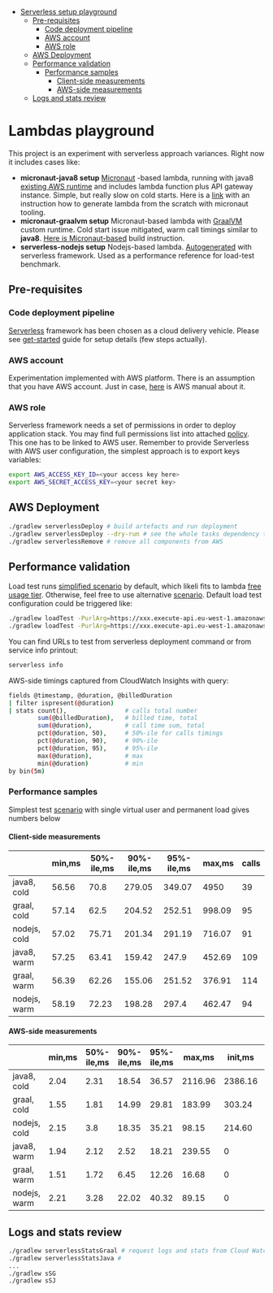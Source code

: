 - [Serverless setup playground](#lambdas-playground)
  * [Pre-requisites](#pre-requisites)
    + [Code deployment pipeline](#code-deployment-pipeline)
    + [AWS account](#aws-account)
    + [AWS role](#aws-role)
  * [AWS Deployment](#aws-deployment)
  * [Performance validation](#performance-validation)
    + [Performance samples](#performance-samples)
      - [Client-side measurements](#client-side-measurements)
      - [AWS-side measurements](#aws-side-measurements)
  * [Logs and stats review](#logs-and-stats-review)

# Lambdas playground
This project is an experiment with serverless approach variances. Right now it includes cases like:
* **micronaut-java8 setup**
     [Micronaut](https://micronaut.io/) -based lambda, running with java8 [existing AWS runtime](https://micronaut-projects.github.io/micronaut-aws/latest/guide/#lambda)
     and includes lambda function plus API gateway instance. Simple, but really slow on cold starts. Here is a
     [link](https://micronaut-projects.github.io/micronaut-aws/latest/guide/#apiProxy) with an instruction how to generate 
     lambda from the scratch with micronaut tooling.
* **micronaut-graalvm setup**
    Micronaut-based lambda with [GraalVM](https://www.graalvm.org/docs/why-graal/) custom runtime. Cold start issue mitigated, 
    warm call timings similar to **java8**. [Here is Micronaut-based](https://micronaut-projects.github.io/micronaut-aws/latest/guide/#_custom_graalvm_native_runtimes)
    build instruction.
* **serverless-nodejs setup**
    Nodejs-based lambda. [Autogenerated](https://serverless.com/framework/docs/providers/aws/cli-reference/create/) with 
    serverless framework. Used as a performance reference for load-test benchmark.

## Pre-requisites
### Code deployment pipeline
[Serverless](https://serverless.com/) framework has been chosen as a cloud delivery vehicle. Please see 
[get-started](https://serverless.com/framework/docs/getting-started/) guide for setup details (few steps actually).

### AWS account
Experimentation implemented with AWS platform. There is an assumption that you have AWS account. Just in case, 
[here](https://aws.amazon.com/ru/premiumsupport/knowledge-center/create-and-activate-aws-account/) is AWS manual about it.

### AWS role
Serverless framework needs a set of permissions in order to deploy application stack. You may find full permissions list 
into attached [policy](config/serverless/deployment-policy.json). This one has to be linked to AWS user. Remember to provide Serverless
with AWS user configuration, the simplest approach is to export keys variables:
```bash
export AWS_ACCESS_KEY_ID=<your access key here>
export AWS_SECRET_ACCESS_KEY=<your secret key>
```

## AWS Deployment
```bash
./gradlew serverlessDeploy # build artefacts and run deployment
./gradlew serverlessDeploy --dry-run # see the whole tasks dependency tree with this command
./gradlew serverlessRemove # remove all components from AWS
```

## Performance validation
Load test runs [simplified scenario](config/load-test/load-test-simple.js) by default, which likeli fits to lambda [free
usage tier](https://aws.amazon.com/ru/lambda/pricing/). Otherwise, feel free to use alternative 
[scenario](config/load-test/load-test-ramping.js). Default load test configuration could be triggered like:
```bash
./gradlew loadTest -PurlArg=https://xxx.execute-api.eu-west-1.amazonaws.com/playground/ping/graal
./gradlew loadTest -PurlArg=https://xxx.execute-api.eu-west-1.amazonaws.com/playground/ping/java
```
You can find URLs to test from serverless deployment command or from service info printout:
```bash
serverless info
```

AWS-side timings captured from CloudWatch Insights with query:
```bash
fields @timestamp, @duration, @billedDuration
| filter ispresent(@duration)
| stats count(),                # calls total number
        sum(@billedDuration),   # billed time, total
        sum(@duration),         # call time sum, total
        pct(@duration, 50),     # 50%-ile for calls timings
        pct(@duration, 90),     # 90%-ile
        pct(@duration, 95),     # 95%-ile 
        max(@duration),         # max
        min(@duration)          # min
by bin(5m)
```

### Performance samples
Simplest test [scenario](config/load-test/load-test-simple.js) with single virtual user and permanent load gives numbers below
#### Client-side measurements
|               | min,ms | 50%-ile,ms | 90%-ile,ms | 95%-ile,ms | max,ms  | calls |
|---------------|--------|------------|------------|------------|---------|-------|
| java8, cold   | 56.56  | 70.8       | 279.05     | 349.07     | 4950    | 39    |
| graal, cold   | 57.14  | 62.5       | 204.52     | 252.51     | 998.09  | 95    |
| nodejs, cold  | 57.02  | 75.71      | 201.34     | 291.19     | 716.07  | 91    |
| java8, warm   | 57.25  | 63.41      | 159.42     | 247.9      | 452.69  | 109   |
| graal, warm   | 56.39  | 62.26      | 155.06     | 251.52     | 376.91  | 114   |
| nodejs, warm  | 58.19  | 72.23      | 198.28     | 297.4      | 462.47  | 94    |

#### AWS-side measurements
|              | min,ms | 50%-ile,ms | 90%-ile,ms | 95%-ile,ms | max,ms  | init,ms | calls | billed,ms | billed/call,ms |
|--------------|--------|------------|------------|------------|---------|---------|-------|-----------|----------------|
| java8, cold  | 2.04   | 2.31       | 18.54      | 36.57      | 2116.96 | 2386.16 | 40    | 6300      | 157.5          |
| graal, cold  | 1.55   | 1.81       | 14.99      | 29.81      | 183.99  | 303.24  | 96    | 10200     | 106.25         |
| nodejs, cold | 2.15   | 3.8        | 18.35      | 35.21      | 98.15   | 214.60  | 92    | 9200      | 100            |
| java8, warm  | 1.94   | 2.12       | 2.52       | 18.21      | 239.55  | 0       | 110   | 11200     | 101.8          |
| graal, warm  | 1.51   | 1.72       | 6.45       | 12.26      | 16.68   | 0       | 115   | 11500     | 100            |
| nodejs, warm | 2.21   | 3.28       | 22.02      | 40.32      | 89.15   | 0       | 95    | 9500      | 100            |


## Logs and stats review
```bash
./gradlew serverlessStatsGraal # request logs and stats from Cloud Watch and see them into console
./gradlew serverlessStatsJava #
...
./gradlew sSG
./gradlew sSJ
```
